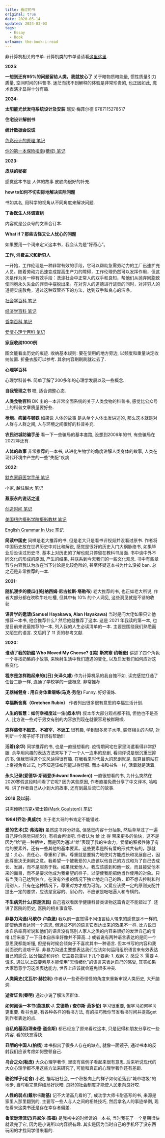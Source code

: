 ```yaml
---
title: 看过的书
original: true
date: 2020-05-14
updated: 2024-03-03
tags: 
  - Essay
  - Book
urlname: the-book-i-read
---
```

非计算机相关的书单. 计算机类的书单请请看[这里这里](/2021/books-about-computer-science). 
<!--more-->

**2025:**

**一想到还有95%的问题留给人类，我就放心了**
关于暗物质暗能量, 惯性质量引力质量, 空间时间的科普书.
迷茫而找不到解释的体验是非常珍贵的, 也正因如此, 魔术表演才显得十分有趣.

**2024:**

**太阳能光伏发电系统设计及安装**
瑞安·梅菲尔德 9787115278517 

**住宅设计解剖书**

**统计数据会说谎**

[色彩设计的原理 笔记](/book/color-basic-design)

[你的第一本保险指南(槽叔) 笔记](/book/9787508693156)

**2023:**

**皮肤的秘密**

感觉这本书是 人体的故事 皮肤向很好的补充.

**how to如何不切实际地解决实际问题**

书如其名, 用科学的视角从不同角度来解决问题.

**丁香医生人体调查组**

内容就是公众号的文章合订本. 

**What if？那些古怪又让人忧心的问题**

如果要用一个词来定义这本书，我会认为是“好奇心”。

**工作, 消费主义和新穷人**

一开始，工作伦理是一种非常有效的手段，它可以帮助急需劳动力的工厂迅速扩充人员。随着劳动力迅速变成提高生产力的障碍，工作伦理仍然可以发挥作用，但这次是作为另一种有效手段：洗涤社会中正常人的双手和良知，帮他们从抛弃同胞致使同胞永久失业的罪责中摆脱出来。在对穷人的道德进行谴责的同时，对非穷人的道德实施赦免，通过这种双管齐下的方法，达到双手和良心的洁净。

[社会学百科 笔记](/book/the-sociology-book)

[经济学百科 笔记](/book/the-economics-book)

[哲学百科 笔记](/book/the-philosophy-book)

[爱情心理学百科 笔记](/book/the-psychology-of-attraction)

**家庭收纳1000例**

图文能看出历史的痕迹. 收纳基本规则: 要在使用的地方旁边, 以频度和重量决定收纳位置. 折叠衣服可以参考. 其余内容刷刷刷就过去了.

**心理学百科**

心理学科普书. 简单了解了200多年的心理学发展以及一些概念.

**自我管理之书**
嗯, 适合调整心态.

**人类食物百科**
DK 出的一本非常全面系统的关于人类食物的科普书, 感觉比公众号上的科普文章质量要好些.

**枪炮、病菌与钢铁**
如果说 人体的故事 是从单个人体出发讲述的, 那么这本就是对人群与人群之间, 人与环境之间很好的科普补充.

**农民进城防骗手册**
看一下一些骗局的基本套路, 没想到2006年的书, 有些骗局在2022年还有.

**人体的故事**
非常推荐的一本书, 从进化生物学的角度讲解人类身体的故事, 人类在现代环境中产生的一些"失配"疾病.

**2022:**

[默克家庭医学手册 笔记](/book/the-merck-manual-home-health-handbook)

[小家, 越住越大 笔记](/book/9787508660196)

**蔡康永的说话之道**

[创造时间 笔记](/book/make-time)

[美国纽约摄影学院摄影教材 笔记](/book/new-york-institute-of-photography)

[English Grammar In Use 笔记](/book/english-grammar-in-use)

**简读中国史**
同样是老大推荐的书, 但是老大只是看书评视频并没看过原书. 作者将中国历史放在世界历史中对比和解说, 感觉是很好的历史入门大纲脉络书, 如果毕业后没读过历史书, 基本上对历史的了解也就只停留在教科书层面. 书中谈中外不同文化的形成的原因, 产生的结果, 并联系到今天我们的一些文化观念. 书中有些章节与内容我认为放在当下讨论是比较危险的, 甚至怀疑这本书为什么没被 ban. 总之还是非常推荐的一本.

**2021:**

**随机漫步的傻瓜([美]纳西姆·尼古拉斯·塔勒布)**
老大推荐的书, 也正如老大所说, 作者大部分都在吹吹牛吐吐槽, 但其中有 10% 的个人洞见, 这些洞见就是不错的收获.

**语言学的邀请(Samuel Hayakawa, Alan Hayakawa)**
当时是问大佬如果只让他推荐一本书, 他会推荐什么? 然后他就推荐了这本. 这是 2021 年我读的第一本, 也是目前来说最推荐的一本, 列入我的人生必读清单的一本. 主要是围绕我们熟悉而又陌生的语言. 文后附了 11 页的参考文献.

**2020:** 

**谁动了我的奶酪 Who Moved My Cheese? ([美] 斯宾塞·约翰逊)**
讲述了四个角色一个寻找奶酪的小故事, 来映射生活中我们遭遇的变化, 以及启发我们如何应对这些变化. 

**程序是怎样跑起来的([日] 矢泽久雄)**
作为计算机系的我自愧不如, 读完感觉打通了任督二脉一样, 连通了学校学的一些概念. 非常推荐. 

**无器械健身 : 用自身体重锻练(马克·劳伦)**
Funny. 好好锻炼. 

**幸福断舍离（Gretchen Rubin）**
作者列出很多很有意思的幸福生活计划. 

**人生的智慧：如何幸福度过一生(叔本华)**
叔本华大部分观点都不错, 但他也不是圣人, 比方说一些对于男女有别的内容放到现在就很容易被群殴噢. 

**这样装修不超支、不被宰、不返工**
很有趣, 学到很多房子水电, 装修相关的内容, 对判断一个房子好不好很有帮助!!! 

**活着(余华)**
同学推荐的书, 也是一直挺想看的. 疫情期间宅在家里消遣看得非常舒服. 余华用风趣的表达方法来写下了一个人一连串的悲剧, 看网评说是很沉重压抑的书, 但我觉得这个文风读得很有趣. 在我看来时代最大的悲剧就是, 就算目前站在上帝视角看过去, 也不知道该如何能过得舒服. 而本书和书名一样, 活着就是活着. 

**永久记录(爱德华·斯诺登(Edward Snowden))**
一直很想看的书, 为什么突然在2020寒假这段时间看了它呢? 因为某些原因, 作者直接免费分享了中文译本, 哈哈哈. 讲了作者自己从小到大的故事, 还有到最后流亡的故事. 

**2019 及以前:**

[只需倾听(马克•郭士顿(Mark Goulston)) 笔记](/book/just-listen-discover-the-secret-to-getting-through-to-absolutely-anyone)

**1984(乔治·奥威尔)**
关于老大哥的书肯定不能错过. 

**爱的艺术(艾·弗洛姆)**
虽然这书评分好高, 但感觉内容十分抽象, 然后草草过了一遍自己评价感觉只能5分, 有机会再读吧. 作者认为 给 比 得 带来更多的愉快，这不是因为“给”是一种牺牲，而是因为通过“给”表现了我的生命力。爱情的积极性除了有给的要素外，还有一些其他的基本要素。这些要素是所有爱的形式共有的，那就是：关心、责任心、尊重和了解。尊重就是要努力地使对方能成长和发展自己，因此尊重决无剥削之意。我希望一个被我爱的人应该以他自己的方式和为了自己去成长、发展，而不是服务于我。如果我爱他人，我应该感到和他一致，而且接受他本来的面目，而不是要求他成为我希望的样子，以便使我能把他当作使用的对象。只有当我自己达到独立，在没有外援的情况下独立地走自己的路，即不想去控制和利用别人，只有在这种情况下，尊重对方才成为可能。父爱应该受一定的原则支配并提出一定的要求，应该是宽容的、耐心的，不应该是咄咄逼人和专横的。

**不生病凭什么(原是流民)**
自己喜欢看医学健康科普类读物这篇肯定不能错过了. 还讲了医院的历史, 医院的相关事宜等. 

**非暴力沟通(马歇尔·卢森堡)**
我以前一直觉得不同语言给人带来的感觉是不一样的, 即使他想表达同一个意思, 但通过不同的语言它表达出来的效果不一样. 比方说日本自杀率高听说和他们的语言没有骂别人家人之类的内容来很好的发泄自己的情绪.(后来查了一下日本自杀率好像并不算高...) 或者说有两种语言表达的是同一个意思我都能听懂, 但是有时候会倾向于不喜欢其中一种语言. 但本书写的内容和我前面说的没啥干系. 非暴力沟通主要想表达我们应该如何运用组织语言来有效表达自己的感受, 区分描述和评价. 它主要包含以下几个要素: 1. 观察 2. 感受 3. 需要 4. 请求. 通过以上四要素基本能使用"无情绪化"的语言来表达自己的感受, 其实如果大家愿意学习这类表达能力, 世界上应该就会避免很多冲突. 

**人类简史(尤瓦尔·赫拉利)**
作者从一些奇奇怪怪的角度来重新审视人类历史, 大开脑洞. 

**逝者证言(秦明)**
通过小说了解法医群体. 

**如何阅读一本书(莫提默·J. 艾德勒 / 查尔斯·范多伦)**
学习很重要, 但学习如何学习更重要. 看书也是, 有各种各样的看书方法, 有的技巧教你节省看书时间并提高get到作者表达的点. 

**自私的基因(理查德·道金斯)**
都已经忘了原来看过这本, 只是记得和朋友分享过一些内容. 看的快忘得快. 

**丑陋的中国人(柏杨)**
本书指出了很多人存在的缺点, 就像一面镜子, 通过书本的反射我们应该考虑如何整顿自己. 

**乌合之众(勒庞)**
大众心理学著作, 里面有些例子看起来很有意思. 后来听说现代的大众心理学都不用这些方法来研究了, 可能和真正的心理学著作还有差距. 

**骆驼祥子(老舍)**
小说, 描写旧社会, 一个积极向上的祥子如何沦落到"城市垃圾"的地步, 当时看完觉得结局好灰暗. 良好的社会制度才能使人民走向良好哎. 

**人性的弱点(戴尔卡耐基)**
记不大清高几看的了, 成功学大师卡耐基写的书, 来源是家里人那里翻到的, 主要写一些人与人之间的相处技巧, 然后拿名人的事迹举例, 现在看来这类书还是存在幸存者偏差. 

**鲁滨逊漂流记(丹尼尔·笛福)**
是我初中的时候读的一本书, 当时我花了一个星期很快就读完了它, 因为是小说所以内容很有趣. 其实是因为当时自己的手机坏了没东西玩闲的才找同学借来看的. 
